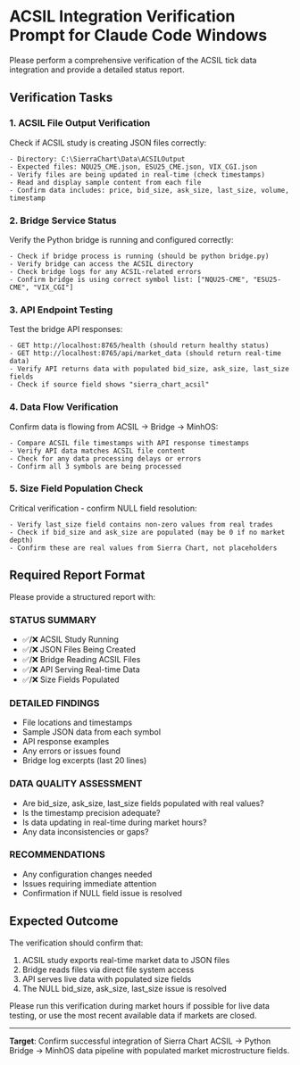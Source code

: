 # ACSIL Integration Verification Prompt for Claude Code Windows

Please perform a comprehensive verification of the ACSIL tick data integration and provide a detailed status report.

## Verification Tasks

### 1. ACSIL File Output Verification
Check if ACSIL study is creating JSON files correctly:
```
- Directory: C:\SierraChart\Data\ACSILOutput
- Expected files: NQU25_CME.json, ESU25_CME.json, VIX_CGI.json
- Verify files are being updated in real-time (check timestamps)
- Read and display sample content from each file
- Confirm data includes: price, bid_size, ask_size, last_size, volume, timestamp
```

### 2. Bridge Service Status
Verify the Python bridge is running and configured correctly:
```
- Check if bridge process is running (should be python bridge.py)
- Verify bridge can access the ACSIL directory
- Check bridge logs for any ACSIL-related errors
- Confirm bridge is using correct symbol list: ["NQU25-CME", "ESU25-CME", "VIX_CGI"]
```

### 3. API Endpoint Testing
Test the bridge API responses:
```
- GET http://localhost:8765/health (should return healthy status)
- GET http://localhost:8765/api/market_data (should return real-time data)
- Verify API returns data with populated bid_size, ask_size, last_size fields
- Check if source field shows "sierra_chart_acsil"
```

### 4. Data Flow Verification
Confirm data is flowing from ACSIL → Bridge → MinhOS:
```
- Compare ACSIL file timestamps with API response timestamps
- Verify API data matches ACSIL file content
- Check for any data processing delays or errors
- Confirm all 3 symbols are being processed
```

### 5. Size Field Population Check
Critical verification - confirm NULL field resolution:
```
- Verify last_size field contains non-zero values from real trades
- Check if bid_size and ask_size are populated (may be 0 if no market depth)
- Confirm these are real values from Sierra Chart, not placeholders
```

## Required Report Format

Please provide a structured report with:

### STATUS SUMMARY
- ✅/❌ ACSIL Study Running
- ✅/❌ JSON Files Being Created  
- ✅/❌ Bridge Reading ACSIL Files
- ✅/❌ API Serving Real-time Data
- ✅/❌ Size Fields Populated

### DETAILED FINDINGS
- File locations and timestamps
- Sample JSON data from each symbol
- API response examples
- Any errors or issues found
- Bridge log excerpts (last 20 lines)

### DATA QUALITY ASSESSMENT
- Are bid_size, ask_size, last_size fields populated with real values?
- Is the timestamp precision adequate?
- Is data updating in real-time during market hours?
- Any data inconsistencies or gaps?

### RECOMMENDATIONS
- Any configuration changes needed
- Issues requiring immediate attention  
- Confirmation if NULL field issue is resolved

## Expected Outcome
The verification should confirm that:
1. ACSIL study exports real-time market data to JSON files
2. Bridge reads files via direct file system access 
3. API serves live data with populated size fields
4. The NULL bid_size, ask_size, last_size issue is resolved

Please run this verification during market hours if possible for live data testing, or use the most recent available data if markets are closed.

---
**Target**: Confirm successful integration of Sierra Chart ACSIL → Python Bridge → MinhOS data pipeline with populated market microstructure fields.